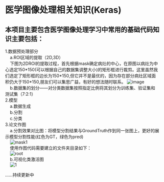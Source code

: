# 医学图像处理相关知识(Keras)
## 本项目主要包含医学图像处理学习中常用的基础代码知识主要包括：
1.数据预处理部分  
&nbsp;&nbsp;&nbsp;&nbsp;a.ROI区域的提取（2D,3D）  
&nbsp;&nbsp;&nbsp;&nbsp;下图为2DROI的提取过程，首先根据mask确定病灶的中心，在原图以病灶为中心选定150\*150(可以根据自己的数据集调整大小)的矩形框进行裁剪。这里虽然我们选定了矩形框的边长为150\*150,但它并不是最优的，因为存在部分病灶区域面积仍大于150\*150,朋友们可以集思广益，有好的想法随时联系。
![image](https://user-images.githubusercontent.com/61354006/125883143-5d1c0922-b897-4047-a668-7b5d35abd0ec.png)  
&nbsp;&nbsp;&nbsp;&nbsp;b.数据集的划分——对分类数据集按照指定比例将其划分为训练集、验证集和测试集（7:2:1）  
2.模型  
&nbsp;&nbsp;&nbsp;&nbsp;a.数据生成  
&nbsp;&nbsp;&nbsp;&nbsp;b.分割  
&nbsp;&nbsp;&nbsp;&nbsp;c.分类  
3.论文作图  
&nbsp;&nbsp;&nbsp;&nbsp;a.分割效果对比图：将模型分割结果与GroundTruth作到同一张图上，更好的展示模型分割性能(红色为GT，绿色为pred)  
&nbsp;&nbsp;&nbsp;&nbsp;![mask1](https://user-images.githubusercontent.com/61354006/126169287-add31d45-7d2e-4dad-ba68-cbe0df83191a.png)  
&nbsp;&nbsp;&nbsp;&nbsp;使用作图代码需要建立的文件夹目录如下：  
&nbsp;&nbsp;&nbsp;&nbsp;![root](https://user-images.githubusercontent.com/61354006/126169596-1019826a-f3c0-45c4-8a27-c05766ab6ef0.png)  
&nbsp;&nbsp;&nbsp;&nbsp;b.可视化类激活图  
&nbsp;&nbsp;&nbsp;&nbsp;![1](https://user-images.githubusercontent.com/61354006/126245779-aeeeca24-18bd-4732-9c39-e8527c1cd4f5.png)

......持续更新中  
